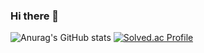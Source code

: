 ### Hi there 👋

![Anurag's GitHub stats](https://github-readme-stats.vercel.app/api?username=gyuturn&show_icons=true&theme=vue)
[![Solved.ac Profile](http://mazassumnida.wtf/api/v2/generate_badge?boj=kksy2423)](https://solved.ac/kksy2423/)

